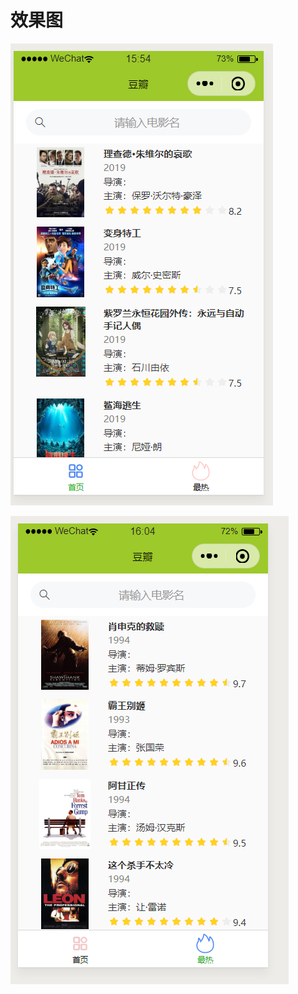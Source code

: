 # 效果图

 ![效果](https://github.com/zhfps/movie/blob/master/image/31d258c59c069f12783e96219882834.png)

 ![效果](https://github.com/zhfps/movie/blob/master/image/063359b105dc2d03f8d419ccbad8cfc.png)
